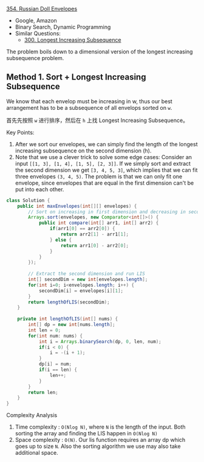 [354. Russian Doll Envelopes](https://leetcode.com/problems/russian-doll-envelopes/)

* Google, Amazon
* Binary Search, Dynamic Programming
* Similar Questions:
    * [300. Longest Increasing Subsequence](https://leetcode.com/problems/longest-increasing-subsequence/)
    
    
The problem boils down to a dimensional version of the longest increasing subsequence problem.

## Method 1. Sort + Longest Increasing Subsequence

We know that each envelop must be increasing in w, thus our best arrangement has to be a subsequence of all envelops sorted on `w`.

首先先按照 `w` 进行排序，然后在 `h` 上找 Longest Increasing Subsequence。

Key Points:
1. After we sort our envelopes, we can simply find the length of the longest increasing subsequence on the second dimension (h). 
2. Note that we use a clever trick to solve some edge cases: Consider an input `[[1, 3], [1, 4], [1, 5], [2, 3]]`. 
If we simply sort and extract the second dimension we get `[3, 4, 5, 3]`, which implies that we can fit three envelopes `(3, 4, 5)`. 
The problem is that we can only fit one envelope, since envelopes that are equal in the first dimension can't be put into each other.

```java
class Solution {
    public int maxEnvelopes(int[][] envelopes) {
        // Sort on increasing in first dimension and decreasing in second
        Arrays.sort(envelopes, new Comparator<int[]>() {
            public int compare(int[] arr1, int[] arr2) {
                if(arr1[0] == arr2[0]) {
                    return arr2[1] - arr1[1];
                } else {
                    return arr1[0] - arr2[0];
                }
            }
        });
        
        // Extract the second dimension and run LIS
        int[] secondDim = new int[envelopes.length];
        for(int i=0; i<envelopes.length; i++) {
            secondDim[i] = envelopes[i][1];
        }
        return lengthOfLIS(secondDim);
    }
    
    private int lengthOfLIS(int[] nums) {
        int[] dp = new int[nums.length];
        int len = 0;
        for(int num: nums) {
            int i = Arrays.binarySearch(dp, 0, len, num);
            if(i < 0) {
                i = -(i + 1);
            }
            dp[i] = num;
            if(i == len) {
                len++;
            }
        }
        return len;
    }
}
```

Complexity Analysis
1. Time complexity : `O(Nlog N)`, where `N` is the length of the input. Both sorting the array and finding the LIS happen in `O(Nlog N)`
2. Space complexity : `O(N)`. Our lis function requires an array dp which goes up to size `N`. Also the sorting algorithm we use may also take additional space.






